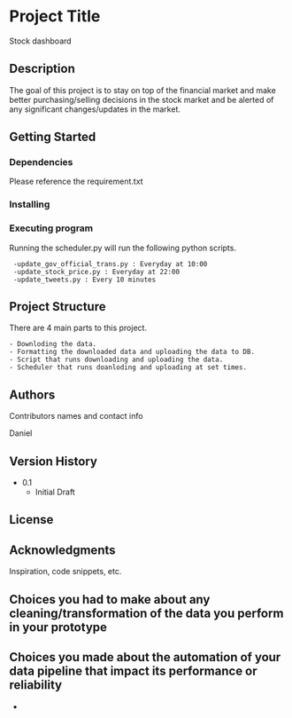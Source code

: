 # Project Title

Stock dashboard

## Description

The goal of this project is to stay on top of the financial market and make better purchasing/selling decisions in the stock market and be alerted of any significant changes/updates in the market.

## Getting Started

### Dependencies

Please reference the requirement.txt

### Installing


### Executing program

Running the scheduler.py will run the following python scripts.

     -update_gov_official_trans.py : Everyday at 10:00
     -update_stock_price.py : Everyday at 22:00
     -update_tweets.py : Every 10 minutes


## Project Structure

There are 4 main parts to this project.

    - Downloding the data.
    - Formatting the downloaded data and uploading the data to DB.
    - Script that runs downloading and uploading the data.
    - Scheduler that runs doanloding and uploading at set times.

## Authors

Contributors names and contact info

Daniel

## Version History

* 0.1
    * Initial Draft

## License


## Acknowledgments

Inspiration, code snippets, etc.


## Choices you had to make about any cleaning/transformation of the data you perform in your prototype



## Choices you made about the automation of your data pipeline that impact its performance or reliability

- 